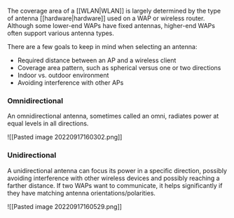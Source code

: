 The coverage area of a [[WLAN|WLAN]] is largely determined by the type of antenna [[hardware|hardware]] used on a WAP or wireless router. Although some lower-end WAPs have fixed antennas, higher-end WAPs often support various antenna types.

There are a few goals to keep in mind when selecting an antenna:
- Required distance between an AP and a wireless client
- Coverage area pattern, such as spherical versus one or two directions
- Indoor vs. outdoor environment
- Avoiding interference with other APs

### Omnidirectional
An omnidirectional antenna, sometimes called an omni, radiates power at equal levels in all directions.

![[Pasted image 20220917160302.png]]

### Unidirectional
A unidirectional antenna can focus its power in a specific direction, possibly avoiding interference with other wireless devices and possibly reaching a farther distance. If two WAPs want to communicate, it helps significantly if they have matching antenna orientations/polarities.

![[Pasted image 20220917160529.png]]